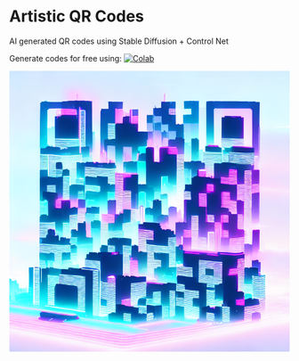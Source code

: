 # Artistic QR Codes
AI generated QR codes using Stable Diffusion + Control Net

Generate codes for free using: <a href="[https://colab.research.google.com/github/deforum-art/deforum-stable-diffusion/blob/main/Deforum_Stable_Diffusion.ipynb](https://colab.research.google.com/drive/1OsKqkN42r5xF4r4DJ8KQmDIUtUnki1pb?usp=sharing)"><img alt="Colab" src="https://colab.research.google.com/assets/colab-badge.svg"></a>  

![](digital_dream_qr.png)
